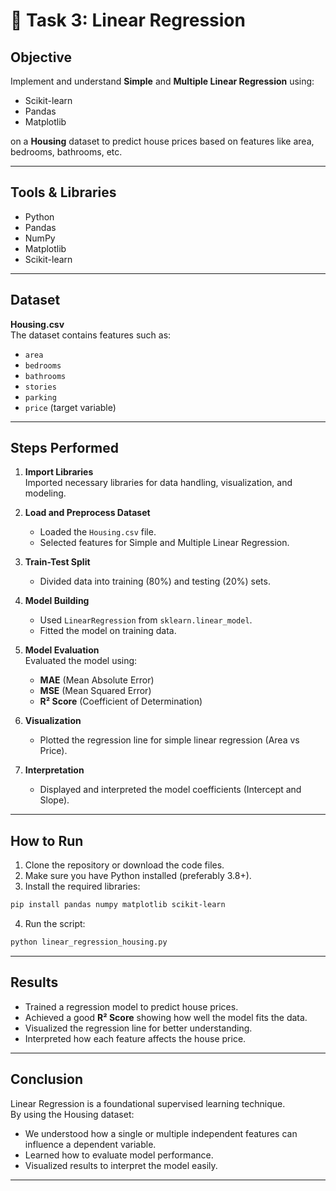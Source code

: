 

# 📄 Task 3: Linear Regression

## Objective
Implement and understand **Simple** and **Multiple Linear Regression** using:
- Scikit-learn
- Pandas
- Matplotlib

on a **Housing** dataset to predict house prices based on features like area, bedrooms, bathrooms, etc.

---

## Tools & Libraries
- Python
- Pandas
- NumPy
- Matplotlib
- Scikit-learn

---

## Dataset
**Housing.csv**  
The dataset contains features such as:
- `area`
- `bedrooms`
- `bathrooms`
- `stories`
- `parking`
- `price` (target variable)

---

## Steps Performed
1. **Import Libraries**  
   Imported necessary libraries for data handling, visualization, and modeling.

2. **Load and Preprocess Dataset**  
   - Loaded the `Housing.csv` file.
   - Selected features for Simple and Multiple Linear Regression.

3. **Train-Test Split**  
   - Divided data into training (80%) and testing (20%) sets.

4. **Model Building**  
   - Used `LinearRegression` from `sklearn.linear_model`.
   - Fitted the model on training data.

5. **Model Evaluation**  
   Evaluated the model using:
   - **MAE** (Mean Absolute Error)
   - **MSE** (Mean Squared Error)
   - **R² Score** (Coefficient of Determination)

6. **Visualization**  
   - Plotted the regression line for simple linear regression (Area vs Price).

7. **Interpretation**  
   - Displayed and interpreted the model coefficients (Intercept and Slope).

---

## How to Run

1. Clone the repository or download the code files.
2. Make sure you have Python installed (preferably 3.8+).
3. Install the required libraries:

```bash
pip install pandas numpy matplotlib scikit-learn
```

4. Run the script:

```bash
python linear_regression_housing.py
```

---

## Results
- Trained a regression model to predict house prices.
- Achieved a good **R² Score** showing how well the model fits the data.
- Visualized the regression line for better understanding.
- Interpreted how each feature affects the house price.

---

## Conclusion
Linear Regression is a foundational supervised learning technique.  
By using the Housing dataset:
- We understood how a single or multiple independent features can influence a dependent variable.
- Learned how to evaluate model performance.
- Visualized results to interpret the model easily.

---

